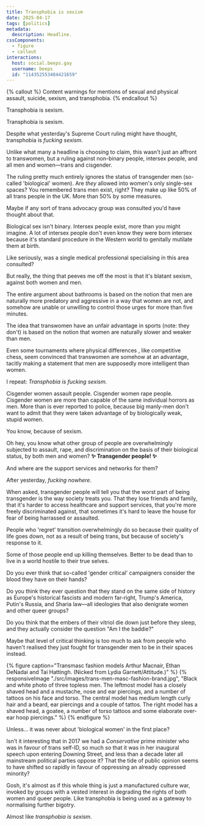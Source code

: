 ```yaml
---
title: Transphobia is sexism
date: 2025-04-17
tags: [politics]
metadata:
  description: Headline.
cssComponents:
  - figure
  - callout
interactions:
  host: social.beeps.gay
  username: beeps
  id: "114352553484421659"
---
```


{% callout %}
Content warnings for mentions of sexual and physical assault, suicide, sexism, and transphobia.
{% endcallout %}

Transphobia is sexism.

Transphobia is sexism.

Despite what yesterday's Supreme Court ruling might have thought, transphobia is _fucking sexism_.

Unlike what many a headline is choosing to claim, this wasn't just an affront to transwomen, but a ruling against non-binary people, intersex people, and all men and women—trans and cisgender.

The ruling pretty much entirely ignores the status of transgender men (so-called 'biological' women). Are _they_ allowed into women's only single-sex spaces? You remembered trans men exist, right? They make up like 50% of all trans people in the UK. More than 50% by some measures.

Maybe if any sort of trans advocacy group was consulted you'd have thought about that.

Biological sex isn't binary. Intersex people exist, more than you might imagine. A lot of intersex people don't even know they were born intersex because it's standard procedure in the Western world to genitally mutilate them at birth.

Like seriously, was a single medical professional specialising in this area consulted?

But really, the thing that peeves me off the most is that it's blatant sexism, against both women and men.

The entire argument about bathrooms is based on the notion that men are naturally more predatory and aggressive in a way that women are not, and somehow are unable or unwilling to control those urges for more than five minutes.

The idea that transwomen have an unfair advantage in sports (note: they don't) is based on the notion that women are naturally slower and weaker than men.

Even some tournaments where physical differences , like competitive chess, seem convinced that transwomen are somehow at an advantage, tacitly making a statement that men are supposedly more intelligent than women.

I repeat: _Transphobia is fucking sexism._

Cisgender women assault people. Cisgender women rape people. Cisgender women are more than capable of the same individual horrors as men. More than is ever reported to police, because big manly-men don't want to admit that they were taken advantage of by biologically weak, stupid women.

You know, because of sexism.

Oh hey, you know what other group of people are overwhelmingly subjected to assault, rape, and discrimination on the basis of their biological status, by both men and women? **✨ Transgender people! ✨**

And where are the support services and networks for them?

After yesterday, _fucking nowhere_.

When asked, transgender people will tell you that the worst part of being transgender is the way society treats you. That they lose friends and family, that it's harder to access healthcare and support services, that you're more freely discriminated against, that sometimes it's hard to leave the house for fear of being harrassed or assaulted.

People who 'regret' transition overwhelmingly do so because their quality of life goes down, not as a result of being trans, but because of society's response to it.

Some of those people end up killing themselves. Better to be dead than to live in a world hostile to their true selves.

Do you ever think that so-called 'gender critical' campaigners consider the blood they have on their hands?

Do you think they ever question that they stand on the same side of history as Europe's historical fascists and modern far-right, Trump's America, Putin's Russia, and Sharia law—all ideologies that also denigrate women and other queer groups?

Do you think that the embers of their vitriol die down just before they sleep, and they actually consider the question "Am I the baddie?"

Maybe that level of critical thinking is too much to ask from people who haven't realised they just fought for transgender men to be in their spaces instead.

{% figure caption="Transmasc fashion models Arthur Macnair, Ethan DeNadai and Tai Hattingh. (Nicked from Lydia Garnett/Attitude.)" %}
{% responsiveImage "./src/images/trans-men-masc-fashion-brand.jpg", "Black and white photo of three topless men. The leftmost model has a closely shaved head and a mustache, nose and ear piercings, and a number of tattoos on his face and torso. The central model has medium length curly hair and a beard, ear piercings and a couple of tattos. The right model has a shaved head, a goatee, a number of torso tattoos and some elaborate over-ear hoop piercings." %}
{% endfigure %}

Unless... it was never about 'biological women' in the first place?

Isn't it interesting that in 2017 we had a _Conservative_ prime minister who was in favour of trans self-ID, so much so that it was in her inaugural speech upon entering Downing Street, and less than a decade later all mainstream political parties oppose it? That the tide of public opinion seems to have shifted so rapidly in favour of oppressing an already oppressed minority?

Gosh, it's almost as if this whole thing is just a manufactured culture war, invoked by groups with a vested interest in degrading the rights of both women and queer people. Like transphobia is being used as a gateway to normalising further bigotry.

Almost like _transphobia is sexism_.

